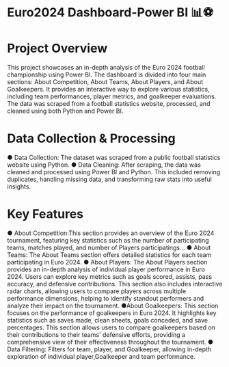 # Euro2024 Dashboard-Power BI 📊⚽
# Project Overview
This project showcases an in-depth analysis of the Euro 2024 football championship using Power BI. The dashboard is divided into four main sections: About Competition, About Teams, About Players, and About Goalkeepers. It provides an interactive way to explore various statistics, including team performances, player metrics, and goalkeeper evaluations. The data was scraped from a football statistics website, processed, and cleaned using both Python and Power BI.
# Data Collection & Processing
● Data Collection: The dataset was scraped from a public football statistics website using Python.
● Data Cleaning: After scraping, the data was cleaned and processed using Power BI and Python. This included removing duplicates, handling missing data, and transforming raw stats into useful insights.
# Key Features
● About Competition:This section provides an overview of the Euro 2024 tournament, featuring key statistics such as the number of participating teams, matches played, and number of Players participatings...
● About Teams: The About Teams section offers detailed statistics for each team participating in Euro 2024.
● About Players: The About Players section provides an in-depth analysis of individual player performance in Euro 2024. Users can explore key metrics such as goals scored, assists, pass accuracy, and defensive contributions. This section also includes interactive radar charts, allowing users to compare players across multiple performance dimensions, helping to identify standout performers and analyze their impact on the tournament.
●About Goalkeepers: This section focuses on the performance of goalkeepers in Euro 2024. It highlights key statistics such as saves made, clean sheets, goals conceded, and save percentages. This section allows users to compare goalkeepers based on their contributions to their teams' defensive efforts, providing a comprehensive view of their effectiveness throughout the tournament.
● Data Filtering: Filters for team, player, and Goalkeeper, allowing in-depth exploration of individual player,Goalkeeper and team performance.
